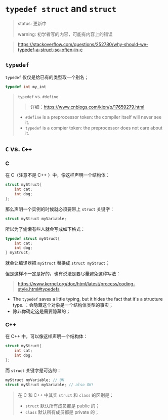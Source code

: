 # `typedef struct` and `struct`

>   status: 更新中
>
>   warning: 初学者写的内容，可能有内容上的错误

>   https://stackoverflow.com/questions/252780/why-should-we-typedef-a-struct-so-often-in-c

## `typedef`

`typedef` 仅仅是给已有的类型取一个别名；

```c
typedef int my_int
```

>   `typedef` vs. `#define`
>
>   
>
>   >   详细：https://www.cnblogs.com/kion/p/17659279.html
>
>   -   `#define` is a preprocessor token: the compiler itself will never see it.
>   -   `typedef` is a compier token: the preprocessor does not care about it.
>

## `C` vs. `C++`

### C

在 C（注意不是 C++ ）中，像这样声明一个结构体：

```c
struct myStruct{
    int cat;
    int dog;
};
```

那么声明一个实例的时候就必须要带上 `struct` 关键字：

```c
struct myStruct myVariable;
```

所以为了偷懒有些人就会写成如下格式：

```c
typedef struct myStruct{
    int cat;
    int dog;
} myStruct;
```

就会让编译器把 `myStruct` 替换成 `struct myStruct`；



但是这样不一定是好的，也有说法是要尽量避免这种写法：

>   https://www.kernel.org/doc/html/latest/process/coding-style.html#typedefs

-    The `typedef` saves a little typing, but it hides the fact that it's a structure type. ：会隐藏这个对象是一个结构体类型的事实；
-   除非你确定这是需要隐藏的；

### C++

在 C++ 中，可以像这样声明一个结构体：

```c
struct myStruct{
    int cat;
    int dog;
};
```

而 `struct` 关键字是可选的：

```c
myStruct myVariable; // OK
struct myStruct myVariable; // also OK!
```

>   在 C 和 C++ 中其实 `struct` 和 `class` 的区别是：
>
>   -    `struct` 默认所有成员都是 public 的；
>   -    `class` 默认所有成员都是 private 的；